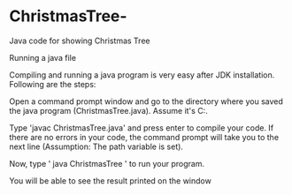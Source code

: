 # ChristmasTree-
Java code for showing Christmas Tree 

Running a java file 

Compiling and running a java program is very easy after JDK installation. Following are the steps:

Open a command prompt window and go to the directory where you saved the java program (ChristmasTree.java). Assume it's C:\.

Type 'javac ChristmasTree.java' and press enter to compile your code. If there are no errors in your code, the command prompt will take you to the next line (Assumption: The path variable is set).

Now, type ' java ChristmasTree ' to run your program.

You will be able to see the result printed on the window
